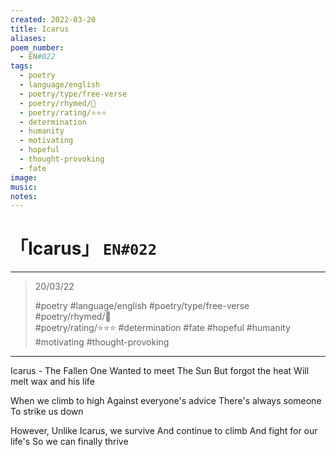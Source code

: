 ```yaml
---
created: 2022-03-20
title: Icarus
aliases:
poem_number:
  - EN#022
tags:
  - poetry
  - language/english
  - poetry/type/free-verse
  - poetry/rhymed/🔴
  - poetry/rating/⭐⭐⭐
  - determination
  - humanity
  - motivating
  - hopeful
  - thought-provoking
  - fate
image:
music:
notes:
---
```

# 「Icarus」 `EN#022`

---

> 20/03/22
> 
> #poetry 
> #language/english 
> #poetry/type/free-verse  
> #poetry/rhymed/🔴  
> #poetry/rating/⭐⭐⭐ 
> #determination #fate #hopeful #humanity #motivating #thought-provoking 

---

Icarus - The Fallen One
Wanted to meet The Sun
But forgot the heat
Will melt wax and his life

When we climb to high
Against everyone's advice
There's always someone
To strike us down

However,
Unlike Icarus, we survive
And continue to climb
And fight for our life's
So we can finally thrive